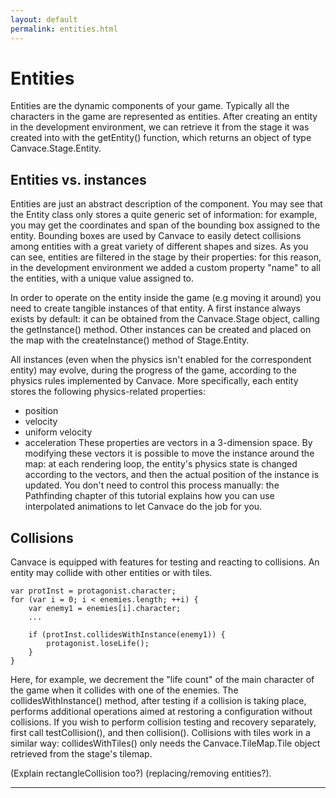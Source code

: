 ```yaml
---
layout: default
permalink: entities.html
---
```


# Entities
Entities are the dynamic components of your game. Typically all the characters in the game are represented as entities.
After creating an entity in the development environment, we can retrieve it from the stage it was created into with the getEntity() function, which returns an object
of type Canvace.Stage.Entity.

## Entities vs. instances
Entities are just an abstract description of the component. You may see that the Entity class only stores a quite generic set of information: for example,
you may get the coordinates and span of the bounding box assigned to the entity. Bounding boxes are used by Canvace to easily detect collisions among entities with a great
variety of different shapes and sizes.
As you can see, entities are filtered in the stage by their properties: for this reason, in the development environment we added a custom property "name"
to all the entities, with a unique value assigned to.

In order to operate on the entity inside the game (e.g moving it around) you need to create tangible instances of that entity. A first instance always exists by
default: it can be obtained from the Canvace.Stage object, calling the getInstance() method. Other instances can be created and placed on the map with the
createInstance() method of Stage.Entity.

All instances (even when the physics isn't enabled for the correspondent entity) may evolve, during the progress of the game, according to the physics rules
implemented by Canvace. More specifically, each entity stores the following physics-related properties:
- position
- velocity
- uniform velocity
- acceleration
These properties are vectors in a 3-dimension space. By modifying these vectors it is possible to move the instance around the map: at each rendering loop, the
entity's physics state is changed according to the vectors, and then the actual position of the instance is updated. You don't need to control this process manually:
the Pathfinding chapter of this tutorial explains how you can use interpolated animations to let Canvace do the job for you.

## Collisions
Canvace is equipped with features for testing and reacting to collisions. An entity may collide with other entities or with tiles.

    var protInst = protagonist.character;
    for (var i = 0; i < enemies.length; ++i) {
        var enemy1 = enemies[i].character;
        ...

        if (protInst.collidesWithInstance(enemy1)) {
            protagonist.loseLife();
        }
    }
    
Here, for example, we decrement the "life count" of the main character of the game when it collides with one of the enemies. The collidesWithInstance()
method, after testing if a collision is taking place, performs additional operations aimed at restoring a configuration without collisions. If you wish to perform
collision testing and recovery separately, first call testCollision(), and then collision().
Collisions with tiles work in a similar way: collidesWithTiles() only needs the Canvace.TileMap.Tile object retrieved from the stage's tilemap.

(Explain rectangleCollision too?)
(replacing/removing entities?).

----------------------------